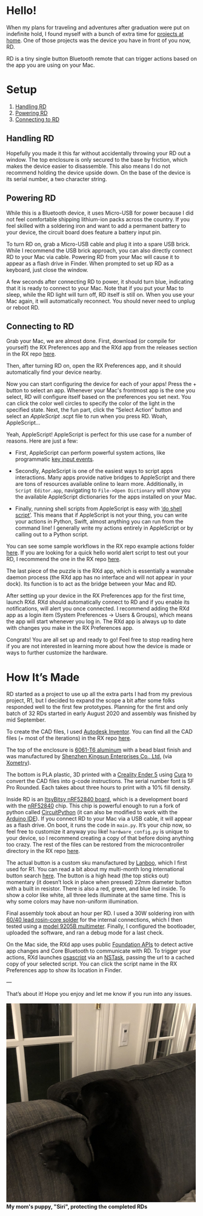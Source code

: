 # Hello!

When my plans for traveling and adventures after graduation were put on indefinite hold, I found myself with a bunch of extra time for [projects at home](https://github.com/atfinke/Stay-at-Home-Thoughts). One of those projects was the device you have in front of you now, RD.

RD is a tiny single button Bluetooth remote that can trigger actions based on the app you are using on your Mac.

# Setup

1. [Handling RD](#Handling-RD)
2. [Powering RD](#Powering-RD)
3. [Connecting to RD](#Connecting-to-RD)

## Handling RD
Hopefully you  made it this far without accidentally throwing your RD out a window. The top enclosure is only secured to the base by friction, which makes the device easier to disassemble. This also means I do not recommend holding the device upside down. On the base of the device is its serial number, a two character string.

## Powering RD
While this is a Bluetooth device, it uses Micro-USB for power because I did not feel comfortable shipping lithium-ion packs across the country. If you feel skilled with a soldering iron and want to add a permanent battery to your device, the circuit board does feature a battery input pin.

To turn RD on, grab a Micro-USB cable and plug it into a spare USB brick. While I recommend the USB brick approach, you can also directly connect RD to your Mac via cable. Powering RD from your Mac will cause it to appear as a flash drive in Finder. When prompted to set up RD as a keyboard, just close the window.

A few seconds after connecting RD to power, it should turn blue, indicating that it is ready to connect to your Mac. Note that if you put your Mac to sleep, while the RD light will turn off, RD itself is still on. When you use your Mac again, it will automatically reconnect. You should never need to unplug or reboot RD.

## Connecting to RD
Grab your Mac, we are almost done. First, download (or compile for yourself) the RX Preferences app and the RXd app from the releases section in the RX repo [here](https://github.com/atfinke/RX/releases).

Then, after turning RD on, open the RX Preferences app, and it should automatically find your device nearby.

Now you can start configuring the device for each of your apps! Press the + button to select an app. Whenever your Mac's frontmost app is the one you select, RD will configure itself based on the preferences you set next. You can click the color well circles to specify the color of the light in the specified state. Next, the fun part, click the “Select Action” button and select an *AppleScript* .scpt file to run when you press RD. Woah, AppleScript…

Yeah, AppleScript! AppleScript is perfect for this use case for a number of reasons. Here are just a few: 

- First, AppleScript can perform powerful system actions, like programmatic [key input events](https://apple.stackexchange.com/questions/36943/how-do-i-automate-a-key-press-in-applescript). 

- Secondly, AppleScript is one of the easiest ways to script apps interactions. Many apps provide native bridges to AppleScript and there are tons of resources available online to learn more. Additionally, in `Script Editor.app`, navigating to `File->Open Dictionary` will show you the available AppleScript dictionaries for the apps installed on your Mac. 

- Finally, running shell scripts from AppleScript is easy with [‘do shell script’](https://developer.apple.com/library/archive/technotes/tn2065/_index.html). This means that if AppleScript is not your thing, you can write your actions in Python, Swift, almost anything you can run from the command line! I generally write my actions entirely in AppleScript or by calling out to a Python script. 

You can see some sample workflows in the RX repo example actions folder [here](https://github.com/atfinke/RX/tree/main/Shared/Actions). If you are looking for a quick hello world alert script to test out your RD, I recommend the one in the RX repo [here](https://github.com/atfinke/RX/blob/main/Shared/Actions/System/Hello%20World.scpt).

The last piece of the puzzle is the RXd app, which is essentially a wannabe daemon process (the RXd app has no interface and will not appear in your dock). Its function is to act as the bridge between your Mac and RD. 

After setting up your device in the RX Preferences app for the first time, launch RXd. RXd should automatically connect to RD and if you enable its notifications, will alert you once connected. I recommend adding the RXd app as a login item (System Preferences -> Users & Groups), which means the app will start whenever you log in. The RXd app is always up to date with changes you make in the RX Preferences app.

Congrats! You are all set up and ready to go! Feel free to stop reading here if you are not interested in learning more about how the device is made or ways to further customize the hardware.

# How It’s Made

RD started as a project to use up all the extra parts I had from my previous project, R1, but I decided to expand the scope a bit after some folks responded well to the first few prototypes. Planning for the first and only batch of 32 RDs started in early August 2020 and assembly was finished by mid September.

To create the CAD files, I used [Autodesk Inventor](https://www.autodesk.com/products/inventor/). You can find all the CAD files (+ most of the iterations) in the RX repo [here](https://github.com/atfinke/RX/tree/main/RD/cad).

The top of the enclosure is [6061-T6 aluminum](https://en.wikipedia.org/wiki/6061_aluminium_alloy#6061-T6) with a bead blast finish and was manufactured by [Shenzhen Kingsun Enterprises Co., Ltd.](https://www.kingsun1.com) (via [Xometry](https://www.xometry.com)).

The bottom is PLA plastic, 3D printed with a [Creality Ender 5](https://www.creality.com/goods-detail/ender-5-3d-printer) using [Cura](https://ultimaker.com/software/ultimaker-cura) to convert the CAD files into g-code instructions. The serial number font is SF Pro Rounded. Each takes about three hours to print with a 10% fill density.

Inside RD is an [ItsyBitsy nRF52840 board](https://www.adafruit.com/product/4481), which is a development board with the [nRF52840](https://www.nordicsemi.com/Products/Low-power-short-range-wireless/nRF52840) chip. This chip is powerful enough to run a fork of python called [CircuitPython](https://circuitpython.org) (it can also be modified to work with the [Arduino IDE](https://www.arduino.cc/en/main/software)). If you connect RD to your Mac via a USB cable, it will appear as a flash drive. On boot, it runs the code in `main.py`. It’s your chip now, so feel free to customize it anyway you like! `hardware_config.py` is unique to your device, so I recommend creating a copy of that before doing anything too crazy. The rest of the files can be restored from the microcontroller directory in the RX repo [here](https://github.com/atfinke/RX/tree/main/Shared/Microcontroller). 

The actual button is a custom sku manufactured by [Lanboo](https://www.lanbooswitch.com), which I first used for R1. You can read a bit about my multi-month long international button search [here](https://github.com/atfinke/Stay-at-Home-Thoughts#may). The button is a high head (the top sticks out) momentary (it doesn’t lock in place when pressed) 22mm diameter button with a built in resistor. There is also a red, green, and blue led inside. To show a color like white, all three leds illuminate at the same time. This is why some colors may have non-uniform illumination. 

Final assembly took about an hour per RD. I used a 30W soldering iron with [60/40 lead rosin-core solder](https://www.adafruit.com/product/145) for the internal connections, which I then tested using a [model 9205B multimeter](https://www.digikey.com/product-detail/en/adafruit-industries-llc/2034/1528-2034AD-ND/12084169). Finally, I configured the bootloader, uploaded the software, and ran a debug mode for a last check.

On the Mac side, the RXd app uses public [Foundation APIs](https://developer.apple.com/documentation/appkit/nsworkspace/1535049-didactivateapplicationnotificati) to detect active app changes and Core Bluetooth to communicate with RD. To trigger your actions, RXd launches [osascript](https://ss64.com/osx/osascript.html) via an [NSTask](https://developer.apple.com/documentation/foundation/nstask), passing the url to a cached copy of your selected script. You can click the script name in the RX Preferences app to show its location in Finder.

—

That’s about it! Hope you enjoy and let me know if you run into any issues.
<br><br><img src="https://github.com/atfinke/RX/blob/main/RD/images/Siri%20guarding%20the%20buttons.jpeg?raw=true" width="500"/><br><b>My mom's puppy, "Siri", protecting the completed RDs<b>
